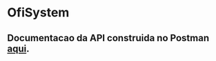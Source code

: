 # OfiSystem
## Documentacao da API construida no Postman [aqui](https://documenter.getpostman.com/view/31466038/2s9YeG5qv8).